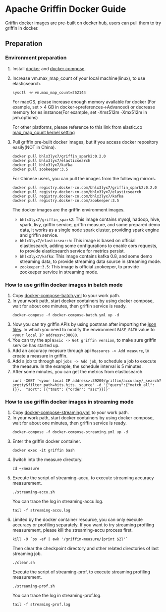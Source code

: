 <!--
Licensed to the Apache Software Foundation (ASF) under one
or more contributor license agreements.  See the NOTICE file
distributed with this work for additional information
regarding copyright ownership.  The ASF licenses this file
to you under the Apache License, Version 2.0 (the
"License"); you may not use this file except in compliance
with the License.  You may obtain a copy of the License at

  http://www.apache.org/licenses/LICENSE-2.0

Unless required by applicable law or agreed to in writing,
software distributed under the License is distributed on an
"AS IS" BASIS, WITHOUT WARRANTIES OR CONDITIONS OF ANY
KIND, either express or implied.  See the License for the
specific language governing permissions and limitations
under the License.
-->

# Apache Griffin Docker Guide
Griffin docker images are pre-built on docker hub, users can pull them to try griffin in docker.

## Preparation

### Environment preparation
1. Install [docker](https://docs.docker.com/engine/installation/) and [docker compose](https://docs.docker.com/compose/install/).
2. Increase vm.max_map_count of your local machine(linux), to use elasticsearch.
    ```
    sysctl -w vm.max_map_count=262144
    ```
    For macOS, please increase enough memory available for docker (For example, set > 4 GB in docker->preferences->Advanced) or decrease memory for es instance(For example, set -Xms512m -Xmx512m in jvm.options)

    For other platforms, please reference to this link from elastic.co
    [max_map_count kernel setting](https://www.elastic.co/guide/en/elasticsearch/reference/current/docker.html)
    
3. Pull griffin pre-built docker images, but if you access docker repository easily(NOT in China).
    ```
    docker pull bhlx3lyx7/griffin_spark2:0.2.0
    docker pull bhlx3lyx7/elasticsearch
    docker pull bhlx3lyx7/kafka
    docker pull zookeeper:3.5
    ```
   For Chinese users, you can pull the images from the following mirrors.
    ```
    docker pull registry.docker-cn.com/bhlx3lyx7/griffin_spark2:0.2.0
    docker pull registry.docker-cn.com/bhlx3lyx7/elasticsearch
    docker pull registry.docker-cn.com/bhlx3lyx7/kafka
    docker pull registry.docker-cn.com/zookeeper:3.5
    ```
   The docker images are the griffin environment images.
    - `bhlx3lyx7/griffin_spark2`: This image contains mysql, hadoop, hive, spark, livy, griffin service, griffin measure, and some prepared demo data, it works as a single node spark cluster, providing spark engine and griffin service.
    - `bhlx3lyx7/elasticsearch`: This image is based on official elasticsearch, adding some configurations to enable cors requests, to provide elasticsearch service for metrics persist.
    - `bhlx3lyx7/kafka`: This image contains kafka 0.8, and some demo streaming data, to provide streaming data source in streaming mode.
    - `zookeeper:3.5`: This image is official zookeeper, to provide zookeeper service in streaming mode.

### How to use griffin docker images in batch mode
1. Copy [docker-compose-batch.yml](compose/docker-compose-batch.yml) to your work path.
2. In your work path, start docker containers by using docker compose, wait for about one minutes, then griffin service is ready.
    ```
    docker-compose -f docker-compose-batch.yml up -d
    ```
3. Now you can try griffin APIs by using postman after importing the [json files](../service/postman).
    In which you need to modify the environment `BASE_PATH` value to `<your local IP address>:38080`.
4. You can try the api `Basic -> Get griffin version`, to make sure griffin service has started up.
5. Add an accuracy measure through api `Measures -> Add measure`, to create a measure in griffin.
6. Add a job to through api `jobs -> Add job`, to schedule a job to execute the measure. In the example, the schedule interval is 5 minutes.
7. After some minutes, you can get the metrics from elasticsearch.
    ```
    curl -XGET '<your local IP address>:39200/griffin/accuracy/_search?pretty&filter_path=hits.hits._source' -d '{"query":{"match_all":{}},  "sort": [{"tmst": {"order": "asc"}}]}'
    ```

### How to use griffin docker images in streaming mode
1. Copy [docker-compose-streaming.yml](compose/docker-compose-streaming.yml) to your work path.
2. In your work path, start docker containers by using docker compose, wait for about one minutes, then griffin service is ready.
    ```
    docker-compose -f docker-compose-streaming.yml up -d
    ```
3. Enter the griffin docker container.
    ```
    docker exec -it griffin bash
    ```
4. Switch into the measure directory.
    ```
    cd ~/measure
    ```
5. Execute the script of streaming-accu, to execute streaming accuracy measurement.
    ```
    ./streaming-accu.sh
    ```
   You can trace the log in streaming-accu.log.
    ```
    tail -f streaming-accu.log
    ```
6. Limited by the docker container resource, you can only execute accuracy or profiling separately.
   If you want to try streaming profiling measurement, please kill the streaming-accu process first.
    ```
    kill -9 `ps -ef | awk '/griffin-measure/{print $2}'`
    ```
   Then clear the checkpoint directory and other related directories of last streaming job.
    ```
    ./clear.sh
    ```
   Execute the script of streaming-prof, to execute streaming profiling measurement.
    ```
    ./streaming-prof.sh
    ```
   You can trace the log in streaming-prof.log.
    ```
    tail -f streaming-prof.log
    ```
